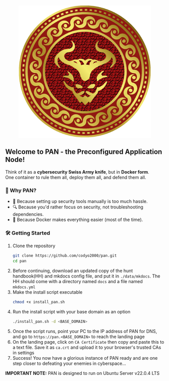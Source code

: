 <p align="center">
<img src="PAN.png" alt="drawing" width="420"/>
</p>

## Welcome to PAN - the Preconfigured Application Node!
Think of it as a **cybersecurity Swiss Army knife**, but in **Docker form**.  
One container to rule them all, deploy them all, and defend them all.  

### 🚀 Why PAN?  
- 🔧 Because setting up security tools manually is too much hassle.  
- 🔍 Because you'd rather focus on security, not troubleshooting dependencies.
- 🐳 Because Docker makes everything easier (most of the time).  

### 🛠 Getting Started  
1. Clone the repository  
   ```sh
   git clone https://github.com/codyo2000/pan.git
   cd pan
   ```
2. Before continuing, download an updated copy of the hunt handbook(HH) and mkdocs config file, and put it in `./data/mkdocs`. The HH should come with a directory named `docs` and a file named `mkdocs.yml`
3. Make the install script executable
   ```sh
   chmod +x install_pan.sh
   ```
4. Run the install script with your base domain as an option
   ```sh
   ./install_pan.sh -d <BASE_DOMAIN>
   ```
5. Once the script runs, point your PC to the IP address of PAN for DNS, and go to `https://pan.<BASE_DOMAIN>` to reach the landing page
6. On the landing page, click on `CA Certificate` then copy and paste this to a text file. Save it as `ca.crt` and upload it to your browser's trusted CAs in settings
7. Success! You now have a glorious instance of PAN ready and are one step closer to defeating your enemies in cyberspace...

**IMPORTANT NOTE:** PAN is designed to run on Ubuntu Server v22.0.4 LTS